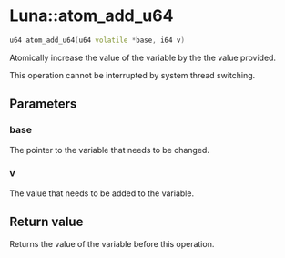 # Luna::atom_add_u64

```c++
u64 atom_add_u64(u64 volatile *base, i64 v)
```

Atomically increase the value of the variable by the the value provided. 

This operation cannot be interrupted by system thread switching. 

## Parameters
### base
The pointer to the variable that needs to be changed. 

### v
The value that needs to be added to the variable. 

## Return value
Returns the value of the variable before this operation. 

